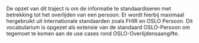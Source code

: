 De opzet van dit traject is om de informatie te standaardiseren met betrekking tot het overlijden van een persoon. Er wordt hierbij maximaal hergebruikt uit internationale standaarden zoals FHIR en OSLO Persoon. Dit vocabularium is opgezet als extensie van de standaard OSLO-Persoon om tegemoet te komen aan de use cases rond OSLO-Overlijdensaangifte.